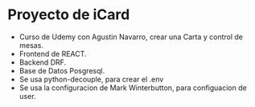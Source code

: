 # Proyecto de iCard
- Curso de Udemy con Agustin Navarro, crear una Carta y control de mesas.
- Frontend de REACT.
- Backend DRF.
- Base de Datos Posgresql.
- Se usa python-decouple, para crear el .env
- Se usa la configuracion de Mark Winterbutton, para configuacion de user.
